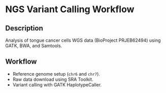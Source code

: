 # NGS Variant Calling Workflow
## Description
Analysis of tongue cancer cells WGS data (BioProject PRJEB62494) using GATK, BWA, and Samtools.

## Workflow
- Reference genome setup (`chr6` and `chr7`).
- Raw data download using SRA Toolkit.
- Variant calling with GATK HaplotypeCaller.
